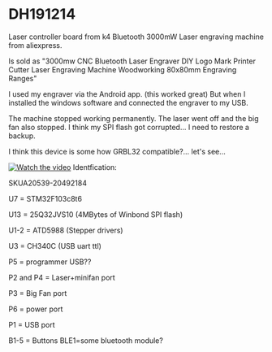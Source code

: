 # DH191214
Laser controller board from k4 Bluetooth 3000mW Laser engraving machine from aliexpress.

Is sold as "3000mw CNC Bluetooth Laser Engraver DIY Logo Mark Printer Cutter Laser Engraving Machine Woodworking 80x80mm Engraving Ranges"


I used my engraver via the Android app. (this worked great) But when I installed the windows software and connected the engraver to my USB. 

The machine stopped working permanently.
The laser went off and the big fan also stopped.
I think my SPI flash got corrupted... I need to restore a backup. 

I think this device is some how GRBL32 compatible?... let's see...

[![Watch the video](https://img.youtube.com/vi/J-UeIn8csfk/maxresdefault.jpg)](https://youtu.be/J-UeIn8csfk)
Identfication:

SKUA20539-20492184

U7 = STM32F103c8t6

U13 = 25Q32JVS10 (4MBytes of Winbond SPI flash)

U1-2 = ATD5988 (Stepper drivers)

U3 = CH340C (USB uart ttl)

P5 = programmer USB??

P2 and P4 = Laser+minifan port

P3 = Big Fan port

P6 = power port

P1 = USB port


B1-5 = Buttons
BLE1=some bluetooth module?
